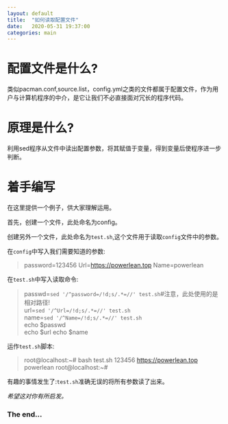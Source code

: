 ```yaml
---
layout: default
title:  "如何读取配置文件"
date:   2020-05-31 19:37:00
categories: main
---
```

# 配置文件是什么?

类似pacman.conf,source.list，config.yml之类的文件都属于配置文件，作为用户与计算机程序的中介，是它让我们不必直接面对冗长的程序代码。

# 原理是什么?

利用sed程序从文件中读出配置参数，将其赋值于变量，得到变量后使程序进一步判断。

# 着手编写

在这里提供一个例子，供大家理解运用。

首先，创建一个文件，此处命名为config。

创建另外一个文件，此处命名为`test.sh`,这个文件用于读取`config`文件中的参数。

在`config`中写入我们需要知道的参数:

> password=123456
Url=https://powerlean.top
Name=powerlean

在`test.sh`中写入读取命令:

> passwd=`sed '/^password=/!d;s/.*=//' test.sh`#注意，此处使用的是相对路径!  
url=`sed '/^Url=/!d;s/.*=//' test.sh`  
name=`sed '/^Name=/!d;s/.*=//' test.sh`  
echo $passwd  
echo $url 
echo $name

运作`test.sh`脚本:

> root@localhost:~# bash test.sh
123456
https://powerlean.top
powerlean
root@localhost:~# 

有趣的事情发生了:`test.sh`准确无误的将所有参数读了出来。

*希望这对你有所启发。*

### The end...
